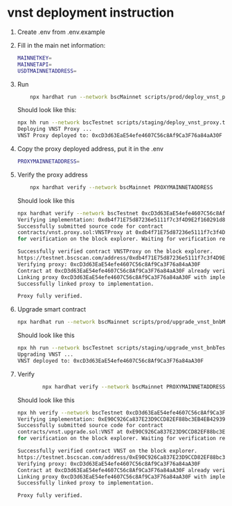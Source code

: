 # vnst deployment instruction

1. Create .env from .env.example
2. Fill in the main net information:

    ```bash
    MAINNETKEY=
    MAINNETAPI=
    USDTMAINNETADDRESS=
    ```

3. Run

    ```bash
        npx hardhat run --network bscMainnet scripts/prod/deploy_vnst_proxy.ts
    ```

    Should look like this:

    ```bash
    npx hh run --network bscTestnet scripts/staging/deploy_vnst_proxy.ts
    Deploying VNST Proxy ...
    VNST Proxy deployed to: 0xcD3d63EaE54efe4607C56c8Af9Ca3F76a84aA30F
    ```

4. Copy the proxy deployed address, put it in the .env

    ```bash
    PROXYMAINNETADDRESS=
    ```

5. Verify the proxy address

    ```bash
        npx hardhat verify --network bscMainnet PROXYMAINNETADDRESS
    ```

    Should look like this

    ```bash
    npx hardhat verify --network bscTestnet 0xcD3d63EaE54efe4607C56c8Af9Ca3F76a84aA30F
    Verifying implementation: 0xdb4f71E75d87236e5111f7c3f4D9E2f160291d82
    Successfully submitted source code for contract
    contracts/vnst.proxy.sol:VNSTProxy at 0xdb4f71E75d87236e5111f7c3f4D9E2f160291d82
    for verification on the block explorer. Waiting for verification result...

    Successfully verified contract VNSTProxy on the block explorer.
    https://testnet.bscscan.com/address/0xdb4f71E75d87236e5111f7c3f4D9E2f160291d82#code
    Verifying proxy: 0xcD3d63EaE54efe4607C56c8Af9Ca3F76a84aA30F
    Contract at 0xcD3d63EaE54efe4607C56c8Af9Ca3F76a84aA30F already verified.
    Linking proxy 0xcD3d63EaE54efe4607C56c8Af9Ca3F76a84aA30F with implementation
    Successfully linked proxy to implementation.

    Proxy fully verified.
    ```

6. Upgrade smart contract

    ```bash
    npx hardhat run --network bscMainnet scripts/prod/upgrade_vnst_bnbMainnet.ts
    ```

    Should look like this

    ```bash
    npx hh run --network bscTestnet scripts/staging/upgrade_vnst_bnbTestnet.ts
    Upgrading VNST ...
    VNST deployed to: 0xcD3d63EaE54efe4607C56c8Af9Ca3F76a84aA30F
    ```

7. Verify

    ```bash
            npx hardhat verify --network bscMainnet PROXYMAINNETADDRESS
    ```

    Should look like this

    ```bash
    npx hh verify --network bscTestnet 0xcD3d63EaE54efe4607C56c8Af9Ca3F76a84aA30F
    Verifying implementation: 0xE90C926Ca837E23D9CCD82EF88bc3EB4EB429397
    Successfully submitted source code for contract
    contracts/vnst.upgrade.sol:VNST at 0xE90C926Ca837E23D9CCD82EF88bc3EB4EB429397
    for verification on the block explorer. Waiting for verification result...

    Successfully verified contract VNST on the block explorer.
    https://testnet.bscscan.com/address/0xE90C926Ca837E23D9CCD82EF88bc3EB4EB429397#code
    Verifying proxy: 0xcD3d63EaE54efe4607C56c8Af9Ca3F76a84aA30F
    Contract at 0xcD3d63EaE54efe4607C56c8Af9Ca3F76a84aA30F already verified.
    Linking proxy 0xcD3d63EaE54efe4607C56c8Af9Ca3F76a84aA30F with implementation
    Successfully linked proxy to implementation.

    Proxy fully verified.
    ```

